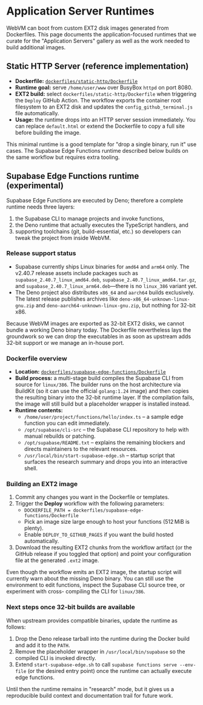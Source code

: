 # Application Server Runtimes

WebVM can boot from custom EXT2 disk images generated from Dockerfiles. This page
documents the application-focused runtimes that we curate for the "Application
Servers" gallery as well as the work needed to build additional images.

## Static HTTP Server (reference implementation)

* **Dockerfile:** [`dockerfiles/static-http/Dockerfile`](../dockerfiles/static-http/Dockerfile)
* **Runtime goal:** serve `/home/user/www` over BusyBox `httpd` on port 8080.
* **EXT2 build:** select `dockerfiles/static-http/Dockerfile` when triggering the
  `Deploy` GitHub Action. The workflow exports the container root filesystem to
  an EXT2 disk and updates the `config_github_terminal.js` file automatically.
* **Usage:** the runtime drops into an HTTP server session immediately. You can
  replace `default.html` or extend the Dockerfile to copy a full site before
  building the image.

This minimal runtime is a good template for "drop a single binary, run it" use
cases. The Supabase Edge Functions runtime described below builds on the same
workflow but requires extra tooling.

## Supabase Edge Functions runtime (experimental)

Supabase Edge Functions are executed by Deno; therefore a complete runtime needs
three layers:

1. the Supabase CLI to manage projects and invoke functions,
2. the Deno runtime that actually executes the TypeScript handlers, and
3. supporting toolchains (git, build-essential, etc.) so developers can tweak
   the project from inside WebVM.

### Release support status

* Supabase currently ships Linux binaries for `amd64` and `arm64` only. The
  v2.40.7 release assets include packages such as
  `supabase_2.40.7_linux_amd64.deb`, `supabase_2.40.7_linux_amd64.tar.gz`, and
  `supabase_2.40.7_linux_arm64.deb`—there is no `linux_386` variant yet.
* The Deno project also distributes `x86_64` and `aarch64` builds exclusively.
  The latest release publishes archives like `deno-x86_64-unknown-linux-gnu.zip`
  and `deno-aarch64-unknown-linux-gnu.zip`, but nothing for 32-bit x86.

Because WebVM images are exported as 32-bit EXT2 disks, we cannot bundle a
working Deno binary today. The Dockerfile nevertheless lays the groundwork so we
can drop the executables in as soon as upstream adds 32-bit support or we manage
an in-house port.

### Dockerfile overview

* **Location:** [`dockerfiles/supabase-edge-functions/Dockerfile`](../dockerfiles/supabase-edge-functions/Dockerfile)
* **Build process:** a multi-stage build compiles the Supabase CLI from source
  for `linux/386`. The builder runs on the host architecture via BuildKit (so it
  can use the official `golang:1.24` image) and then copies the resulting binary
  into the 32-bit runtime layer. If the compilation fails, the image will still
  build but a placeholder wrapper is installed instead.
* **Runtime contents:**
  - `/home/user/project/functions/hello/index.ts` – a sample edge function you
    can edit immediately.
  - `/opt/supabase/cli-src` – the Supabase CLI repository to help with manual
    rebuilds or patching.
  - `/opt/supabase/README.txt` – explains the remaining blockers and directs
    maintainers to the relevant resources.
  - `/usr/local/bin/start-supabase-edge.sh` – startup script that surfaces the
    research summary and drops you into an interactive shell.

### Building an EXT2 image

1. Commit any changes you want in the Dockerfile or templates.
2. Trigger the **Deploy** workflow with the following parameters:
   - `DOCKERFILE_PATH = dockerfiles/supabase-edge-functions/Dockerfile`
   - Pick an image size large enough to host your functions (512 MiB is plenty).
   - Enable `DEPLOY_TO_GITHUB_PAGES` if you want the build hosted automatically.
3. Download the resulting EXT2 chunks from the workflow artifact (or the GitHub
   release if you toggled that option) and point your configuration file at the
   generated `.ext2` image.

Even though the workflow emits an EXT2 image, the startup script will currently
warn about the missing Deno binary. You can still use the environment to edit
functions, inspect the Supabase CLI source tree, or experiment with cross-
compiling the CLI for `linux/386`.

### Next steps once 32-bit builds are available

When upstream provides compatible binaries, update the runtime as follows:

1. Drop the Deno release tarball into the runtime during the Docker build and
   add it to the `PATH`.
2. Remove the placeholder wrapper in `/usr/local/bin/supabase` so the compiled
   CLI is invoked directly.
3. Extend `start-supabase-edge.sh` to call `supabase functions serve --env-file`
   (or the desired entry point) once the runtime can actually execute edge
   functions.

Until then the runtime remains in "research" mode, but it gives us a reproducible
build context and documentation trail for future work.
